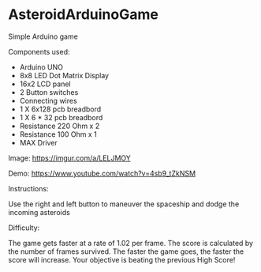 # AsteroidArduinoGame

Simple Arduino game

Components used:  
* Arduino UNO
* 8x8 LED Dot Matrix Display
* 16x2 LCD panel
* 2 Button switches
* Connecting wires 
* 1 X 6x128 pcb breadbord
* 1 X 6 * 32 pcb breadbord
* Resistance 220 Ohm x 2
* Resistance 100 Ohm x 1
* MAX Driver

Image:
https://imgur.com/a/LELJMOY

Demo:
https://www.youtube.com/watch?v=4sb9_tZkNSM


Instructions:

Use the right and left button to maneuver the spaceship and dodge the incoming asteroids

Difficulty:

The game gets faster at a rate of 1.02 per frame. The score is calculated by the number of frames survived.
The faster the game goes, the faster the score will increase.
Your objective is beating the previous High Score!
